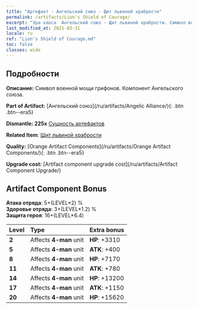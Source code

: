 ```yaml
---
title: "Артефакт - Ангельский союз - Щит львиной храбрости"
permalink: /artifacts/Lion's Shield of Courage/
excerpt: "Эра хаоса  Ангельский союз - Щит львиной храбрости. Символ военной мощи грифонов. Компонент Ангельского союза."
last_modified_at: 2021-03-31
locale: ru
ref: "Lion's Shield of Courage.md"
toc: false
classes: wide
---
```




## Подробности

 **Описание:** Символ военной мощи грифонов. Компонент Ангельского союза.

 **Part of Artifact:** [Ангельский союз](/ru/artifacts/Angelic Alliance/){: .btn .btn--era5}

 **Dismantle: 225x** [Сущность артефактов](/ru/Items/con_905/)

 **Related Item**: [Щит львиной храбрости](/ru/Items/art_151/)

 **Quality:** [Orange Artifact Components](/ru/artifacts/Orange Artifact Components/){: .btn .btn--era5}

 **Upgrade cost:** [Artifact component upgrade cost](/ru/artifacts/Artifact Component Upgrade/)

## Artifact Component Bonus

  **Атака отряда**: 5+(LEVEL\*2) %<br/>**Здоровье отряда**: 3+(LEVEL\*1.2) %<br/>**Защита героя**: 16+(LEVEL\*6.4)

  |  Level  | Type |    Extra bonus  | 
  |:--------|:-----|:----------------| 
  | **2** | Affects **4-man** unit | **HP**: +3310 | 
  | **5** | Affects **4-man** unit | **ATK**: +400 | 
  | **8** | Affects **4-man** unit | **HP**: +7170 | 
  | **11** | Affects **4-man** unit | **ATK**: +780 | 
  | **14** | Affects **4-man** unit | **HP**: +13200 | 
  | **17** | Affects **4-man** unit | **ATK**: +1150 | 
  | **20** | Affects **4-man** unit | **HP**: +15620 | 
